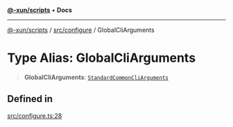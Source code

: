 [**@-xun/scripts**](../../../README.md) • **Docs**

***

[@-xun/scripts](../../../README.md) / [src/configure](../README.md) / GlobalCliArguments

# Type Alias: GlobalCliArguments

> **GlobalCliArguments**: [`StandardCommonCliArguments`](../../../lib/@-xun/cli-utils/extensions/type-aliases/StandardCommonCliArguments.md)

## Defined in

[src/configure.ts:28](https://github.com/Xunnamius/xscripts/blob/e4a1e0b3d6a20ae598f5a6feb2cf2b7ba077b6a7/src/configure.ts#L28)
